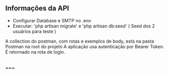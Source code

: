 ## Informações da API

- Configurar Database e SMTP no .env
- Executar: 'php artisan migrate' e 'php artisan db:seed' ( Seed dos 2 usuários para teste ) 

A collection do postman, com rotas e exemplos de body, está na pasta Postman na root do projeto
A aplicação usa autenticação por Bearer Token. É retornado na rota de login.

## ---
